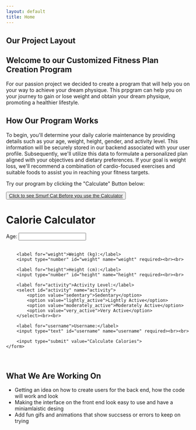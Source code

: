 ```yaml
---
layout: default
title: Home
---
```


## Our Project Layout
## Welcome to our Customized Fitness Plan Creation Program
For our passion project we decided to create a program that will help you on your way to achieve your dream physique. This prpgram can help you on your journey to gain or lose weight and obtain your dream physique, promoting a healthier lifestyle. 

## How Our Program Works

To begin, you'll determine your daily calorie maintenance by providing details such as your age, weight, height, gender, and activity level. This information will be securely stored in our backend associated with your user profile. Subsequently, we'll utilize this data to formulate a personalized plan aligned with your objectives and dietary preferences. If your goal is weight loss, we'll recommend a combination of cardio-focused exercises and suitable foods to assist you in reaching your fitness targets.

<p>Try our program by clicking the "Calculate" Button below:</p>
<button><a href="https://www.google.com/search?sca_esv=569384727&q=smurf+cat+meme&tbm=vid&source=lnms&sa=X&ved=2ahUKEwidooPHqM-BAxXKMUQIHRsGCGEQ0pQJegQICRAB&biw=1440&bih=702&dpr=2&safe=active&ssui=on#fpstate=ive&vld=cid:b4627ef3,vid:Gmc00FKuH70,st:0">Click to see Smurf Cat Before you use the Calculator</a></button>

<head>
    <title>Calorie Calculator</title>
</head>
<body>
    <h1>Calorie Calculator</h1>
    <form action="/save_data_to_backend" method="post">
        <label for="age">Age:</label>
        <input type="number" id="age" name="age" required><br><br>

        <label for="weight">Weight (kg):</label>
        <input type="number" id="weight" name="weight" required><br><br>

        <label for="height">Height (cm):</label>
        <input type="number" id="height" name="height" required><br><br>

        <label for="activity">Activity Level:</label>
        <select id="activity" name="activity">
            <option value="sedentary">Sedentary</option>
            <option value="lightly_active">Lightly Active</option>
            <option value="moderately_active">Moderately Active</option>
            <option value="very_active">Very Active</option>
        </select><br><br>

        <label for="username">Username:</label>
        <input type="text" id="username" name="username" required><br><br>

        <input type="submit" value="Calculate Calories">
    </form>
</body>
<br>

## What We Are Working On

- Getting an idea on how to create users for the back end, how the code will work and look
- Making the interface on the front end look easy to use and have a miniamlaistic desing
- Add fun gifs and animations that show succsess or errors to keep on trying